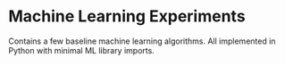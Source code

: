 # Machine Learning Experiments
Contains a few baseline machine learning algorithms. All implemented in Python with minimal ML library imports.
